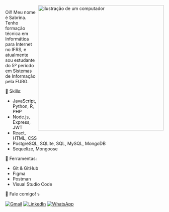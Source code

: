 <img src="https://raw.githubusercontent.com/MicaelliMedeiros/micaellimedeiros/master/image/computer-illustration.png" alt="ilustração de um computador" min-width="400px" max-width="400px" width="400px" align="right">

<p align="left"> 
  Oi!! Meu nome é Sabrina. Tenho formação técnica em Informática para Internet no IFRS, e atualmente sou estudante do 5º período em Sistemas de Informação pela FURG.
</p>

<p align="left">
  🦄 Skills: 
         <ul>
                <li>JavaScript, Python, R, PHP</li>
                <li>Node.js, Express, JWT</li>
                <li>React, HTML, CSS</li>
                <li>PostgreSQL, SQLite, SQL, MySQL, MongoDB</li>
                <li>Sequelize, Mongoose</li>
          </ul>
</p>

<p align="left">
  💼 Ferramentas:
          <ul>
                <li>Git & GitHub</li>
                <li>Figma</li>
                <li>Postman</li>
                <li>Visual Studio Code</li>
            </ul>
</p>

<p align="left">
  💌 Fale comigo! ⤵️
</p>

<p align="left">
  <a href="#" title="Gmail">
  <img src="https://img.shields.io/badge/-Gmail-FF0000?style=flat-square&labelColor=FF0000&logo=gmail&logoColor=white&link=sabrina.rf2003@gmail.com" alt="Gmail"/></a>
  <a href="#" title="LinkedIn">
  <img src="https://img.shields.io/badge/-Linkedin-0e76a8?style=flat-square&logo=Linkedin&logoColor=white&link=www.linkedin.com/in/sabrinaramosdefreitas" alt="LinkedIn"/></a>
  <a href="#" title="WhatsApp">
  <img src="https://img.shields.io/badge/-WhatsApp-25d366?style=flat-square&labelColor=25d366&logo=whatsapp&logoColor=white&link=https://api.whatsapp.com/send?phone=5553981102631" alt="WhatsApp"/></a>
</p>
